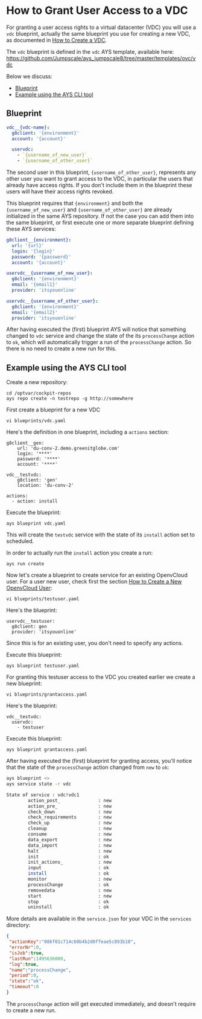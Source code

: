 # How to Grant User Access to a VDC

For granting a user access rights to a virtual datacenter (VDC) you will use a `vdc` blueprint, actually the same blueprint you use for creating a new VDC, as documented in [How to Create a VDC](../Create_VDC/Create_VDC.md).

The `vdc` blueprint is defined in the `vdc` AYS template, available here: https://github.com/Jumpscale/ays_jumpscale8/tree/master/templates/ovc/vdc

Below we discuss:

- [Blueprint](#blueprint)
- [Example using the AYS CLI tool](#example)

<a id="blueprint"></a>
## Blueprint

```yaml
vdc__{vdc-name}:
  g8client: '{environment}'
  account: '{account}'

  uservdc:
    - `{username_of_new_user}`
    - `{username_of_other_user}`
```

The second user in this blueprint, `{username_of_other_user}`, represents any other user you want to grant access to the VDC, in particular the users that already have access rights. If you don't include them in the blueprint these users will have their access rights revoked.

This blueprint requires that `{environment}` and both the `{username_of_new_user}` and `{username_of_other_user}` are already initialized in the same AYS repository. If not the case you can add them into the same blueprint, or first execute one or more separate blueprint defining these AYS services:

```yaml
g8client__{environment}:
  url: '{url}'
  login: '{login}'
  password: '{password}'
  account: '{account}'

uservdc__{username_of_new_user}:
  g8client: '{environment}'
  email: '{email1}'
  provider: 'itsyouonline'

uservdc__{username_of_other_user}:
  g8client: '{environment}'
  email: '{email2}'
  provider: 'itsyouonline'
```

After having executed the (first) blueprint AYS will notice that something changed to `vdc` service and change the state of the its `processChange` action to `ok`, which will automatically trigger a run of the `processChange` action. So there is no need to create a new run for this.

<a id="example"></a>
## Example using the AYS CLI tool


Create a new repository:
```
cd /optvar/cockpit-repos
ays repo create -n testrepo -g http://somewhere
```

First create a blueprint for a new VDC
```
vi blueprints/vdc.yaml
```

Here's the definition in one blueprint, including a `actions` section:
```
g8client__gen:
    url: 'du-conv-2.demo.greenitglobe.com'
    login: '****'
    password: '****'
    account: '****'

vdc__testvdc:
    g8client: 'gen'
    location: 'du-conv-2'

actions:
  - action: install
```

Execute the blueprint:
```
ays blueprint vdc.yaml
```

This will create the `testvdc` service with the state of its `install` action set to scheduled.

In order to actually run the `install` action you create a run:
```
ays run create
```

Now let's create a blueprint to create service for an existing OpenvCloud user. For a user new user, check first the section [How to Create a New OpenvCloud User](../Add_user/Add_user.md):

```
vi blueprints/testuser.yaml
```

Here's the blueprint:

```
uservdc__testuser:
  g8client: gen
  provider: 'itsyouonline'
```

Since this is for an existing user, you don't need to specify any actions.

Execute this blueprint:
```
ays blueprint testuser.yaml
```

For granting this testuser access to the VDC you created earlier we create a new blueprint:
```
vi blueprints/grantaccess.yaml
```

Here's the blueprint:
```
vdc__testvdc:
  uservdc:
    - testuser
```

Execute this blueprint:
```
ays blueprint grantaccess.yaml
```

After having executed the (first) blueprint for granting access, you'll notice that the state of the `processChange` action changed from `new` to `ok`:
```bash
ays blueprint <>
ays service state -r vdc

State of service : vdc!vdc1
        action_post_              : new
        action_pre_               : new
        check_down                : new
        check_requirements        : new
        check_up                  : new
        cleanup                   : new
        consume                   : new
        data_export               : new
        data_import               : new
        halt                      : new
        init                      : ok
        init_actions_             : new
        input                     : ok
        install                   : ok
        monitor                   : new
        processChange             : ok
        removedata                : new
        start                     : new
        stop                      : ok
        uninstall                 : ok
```

More details are available in the `service.json` for your VDC in the `services` directory:

```json
{
 "actionKey":"086f01c714c60b4b2d0ffeae5c893b10",
 "errorNr":0,
 "isJob":true,
 "lastRun":1495636000,
 "log":true,
 "name":"processChange",
 "period":0,
 "state":"ok",
 "timeout":0
}
```

The `processChange` action will get executed immediately, and doesn't require to create a new run.
